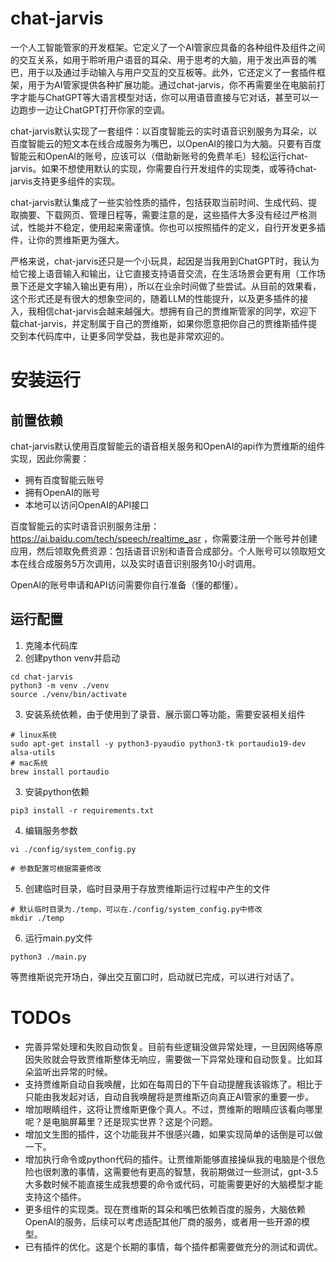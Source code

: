 # chat-jarvis

一个人工智能管家的开发框架。它定义了一个AI管家应具备的各种组件及组件之间的交互关系，如用于聆听用户语音的耳朵、用于思考的大脑，用于发出声音的嘴巴，用于以及通过手动输入与用户交互的交互板等。此外，它还定义了一套插件框架，用于为AI管家提供各种扩展功能。通过chat-jarvis，你不再需要坐在电脑前打字才能与ChatGPT等大语言模型对话，你可以用语音直接与它对话，甚至可以一边跑步一边让ChatGPT打开你家的空调。

chat-jarvis默认实现了一套组件：以百度智能云的实时语音识别服务为耳朵，以百度智能云的短文本在线合成服务为嘴巴，以OpenAI的接口为大脑。只要有百度智能云和OpenAI的账号，应该可以（借助新账号的免费羊毛）轻松运行chat-jarvis。如果不想使用默认的实现，你需要自行开发组件的实现类，或等待chat-jarvis支持更多组件的实现。

chat-jarvis默认集成了一些实验性质的插件，包括获取当前时间、生成代码、提取摘要、下载网页、管理日程等，需要注意的是，这些插件大多没有经过严格测试，性能并不稳定，使用起来需谨慎。你也可以按照插件的定义，自行开发更多插件，让你的贾维斯更为强大。

严格来说，chat-jarvis还只是一个小玩具，起因是当我用到ChatGPT时，我认为给它接上语音输入和输出，让它直接支持语音交流，在生活场景会更有用（工作场景下还是文字输入输出更有用），所以在业余时间做了些尝试。从目前的效果看，这个形式还是有很大的想象空间的，随着LLM的性能提升，以及更多插件的接入，我相信chat-jarvis会越来越强大。想拥有自己的贾维斯管家的同学，欢迎下载chat-jarvis，并定制属于自己的贾维斯，如果你愿意把你自己的贾维斯插件提交到本代码库中，让更多同学受益，我也是非常欢迎的。

# 安装运行

## 前置依赖

chat-jarvis默认使用百度智能云的语音相关服务和OpenAI的api作为贾维斯的组件实现，因此你需要：

- 拥有百度智能云账号
- 拥有OpenAI的账号
- 本地可以访问OpenAI的API接口

百度智能云的实时语音识别服务注册：https://ai.baidu.com/tech/speech/realtime_asr ，你需要注册一个账号并创建应用，然后领取免费资源：包括语音识别和语音合成部分。个人账号可以领取短文本在线合成服务5万次调用，以及实时语音识别服务10小时调用。

OpenAI的账号申请和API访问需要你自行准备（懂的都懂）。

## 运行配置

1. 克隆本代码库
2. 创建python venv并启动

```
cd chat-jarvis
python3 -m venv ./venv
source ./venv/bin/activate
```

3. 安装系统依赖，由于使用到了录音、展示窗口等功能，需要安装相关组件

```
# linux系统
sudo apt-get install -y python3-pyaudio python3-tk portaudio19-dev alsa-utils
# mac系统
brew install portaudio
```



3. 安装python依赖

```
pip3 install -r requirements.txt
```

4. 编辑服务参数

```
vi ./config/system_config.py

# 参数配置可根据需要修改
```

5. 创建临时目录，临时目录用于存放贾维斯运行过程中产生的文件

```
# 默认临时目录为./temp，可以在./config/system_config.py中修改
mkdir ./temp
```

6. 运行main.py文件

```
python3 ./main.py
```

等贾维斯说完开场白，弹出交互窗口时，启动就已完成，可以进行对话了。

# TODOs

- 完善异常处理和失败自动恢复。目前有些逻辑没做异常处理，一旦因网络等原因失败就会导致贾维斯整体无响应，需要做一下异常处理和自动恢复。比如耳朵监听出异常的时候。
- 支持贾维斯自动自我唤醒，比如在每周日的下午自动提醒我该锻炼了。相比于只能由我发起对话，自动自我唤醒将是贾维斯迈向真正AI管家的重要一步。
- 增加眼睛组件，这将让贾维斯更像个真人。不过，贾维斯的眼睛应该看向哪里呢？是电脑屏幕里？还是现实世界？这是个问题。
- 增加文生图的插件，这个功能我并不很感兴趣，如果实现简单的话倒是可以做一下。
- 增加执行命令或python代码的插件。让贾维斯能够直接操纵我的电脑是个很危险也很刺激的事情，这需要他有更高的智慧，我前期做过一些测试，gpt-3.5大多数时候不能直接生成我想要的命令或代码，可能需要更好的大脑模型才能支持这个插件。
- 更多组件的实现类。现在贾维斯的耳朵和嘴巴依赖百度的服务，大脑依赖OpenAI的服务，后续可以考虑适配其他厂商的服务，或者用一些开源的模型。
- 已有插件的优化。这是个长期的事情，每个插件都需要做充分的测试和调优。